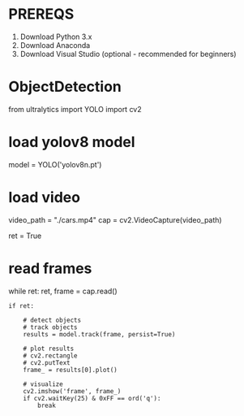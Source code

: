 # PREREQS

1. Download Python 3.x
2. Download Anaconda
3. Download Visual Studio (optional - recommended for beginners)


# ObjectDetection



from ultralytics import YOLO
import cv2

# load yolov8 model
model = YOLO('yolov8n.pt')

# load video
video_path = "./cars.mp4"
cap = cv2.VideoCapture(video_path)

ret = True
# read frames
while ret:
    ret, frame = cap.read()

    if ret:

        # detect objects
        # track objects
        results = model.track(frame, persist=True)

        # plot results
        # cv2.rectangle
        # cv2.putText
        frame_ = results[0].plot()

        # visualize
        cv2.imshow('frame', frame_)
        if cv2.waitKey(25) & 0xFF == ord('q'):
            break
